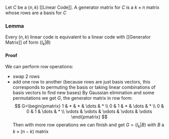 Let $C$ be a $(n,k)$ [[Linear Code]].
A generator matrix for $C$ is a $k\times n$ matrix whose rows are a basis for $C$ 

### Lemma
Every $(n,k)$ linear code is equivalent to a linear code with [[Generator Matrix]] of form $(I_{k}|B)$
#### Proof
We can perform row operations:
- swap 2 rows
- add one row to another
(because rows are just basis vectors, this corresponds to permuting the basis or taking linear combinations of basis vectors to find new bases)
By Gaussian elimination and some permutations we get $G$, the generator matrix in row form:
$$
G=\begin{pmatrix}
1 & * & * & \dots & * \\
0 & 1 & * & \dots & * \\
0 & 0 & 1 & \dots & *  \\
\vdots & \vdots & \vdots & \vdots & \vdots
\end{pmatrix}
$$
Then with more row operations we can finish and get $G=(I_{k}|B)$
with $B$ a $k\times(n-k)$ matrix